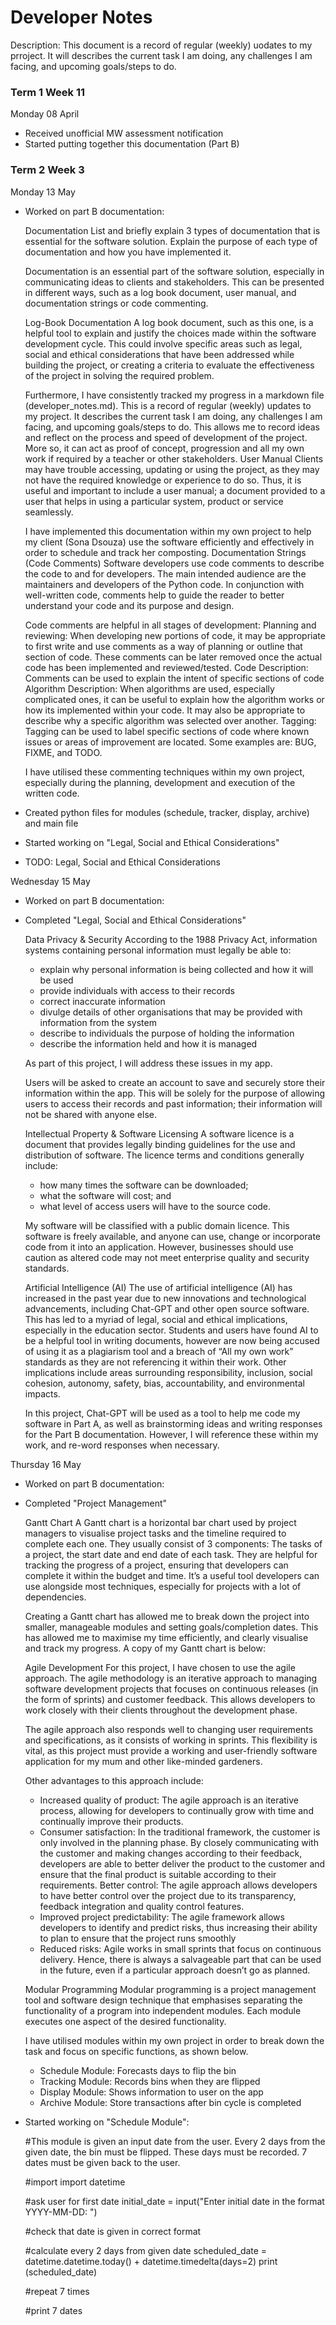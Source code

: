 # Developer Notes

Description: This document is a record of regular (weekly) uodates to my prroject. It will describes the current task I am doing, any challenges I am facing, and upcoming goals/steps to do.

### Term 1 Week 11
Monday 08 April
- Received unofficial MW assessment notification
- Started putting together this documentation (Part B)

### Term 2 Week 3
Monday 13 May
- Worked on part B documentation:

    Documentation
    List and briefly explain 3 types of documentation that is essential for the software solution. Explain the purpose of each type of documentation and how you have implemented it.

    Documentation is an essential part of the software solution, especially in communicating ideas to clients and stakeholders. This can be presented in different ways, such as a log book document, user manual, and documentation strings or code commenting. 

    Log-Book Documentation
    A log book document, such as this one, is a helpful tool to explain and justify the choices made within the software development cycle. This could involve specific areas such as legal, social and ethical considerations that have been addressed while building the project, or creating a criteria to evaluate the effectiveness of the project in solving the required problem. 

    Furthermore, I have consistently tracked my progress in a markdown file (developer_notes.md). This is a record of regular (weekly) updates to my project. It describes the current task I am doing, any challenges I am facing, and upcoming goals/steps to do. This allows me to record ideas and reflect on the process and speed of development of the project. More so, it can act as proof of concept, progression and all my own work if required by a teacher or other stakeholders. 
    User Manual
    Clients may have trouble accessing, updating or using the project, as they may not have the required knowledge or experience to do so. Thus, it is useful and important to include a user manual; a document provided to a user that helps in using a particular system, product or service seamlessly. 

    I have implemented this documentation within my own project to help my client (Sona Dsouza) use the software efficiently and effectively in order to schedule and track her composting. 
    Documentation Strings (Code Comments)
    Software developers use code comments to describe the code to and for developers. The main intended audience are the maintainers and developers of the Python code. In conjunction with well-written code, comments help to guide the reader to better understand your code and its purpose and design. 

    Code comments are helpful in all stages of development:
    Planning and reviewing: When developing new portions of code, it may be appropriate to first write and use comments as a way of planning or outline that section of code. These comments can be later removed once the actual code has been implemented and reviewed/tested.
    Code Description: Comments can be used to explain the intent of specific sections of code
    Algorithm Description: When algorithms are used, especially complicated ones, it can be useful to explain how the algorithm works or how its implemented within your code. It may also be appropriate to describe why a specific algorithm was selected over another. 
    Tagging: Tagging can be used to label specific sections of code where known issues or areas of improvement are located. Some examples are: BUG, FIXME, and TODO. 

    I have utilised these commenting techniques within my own project, especially during the planning, development and execution of the written code. 
- Created python files for modules (schedule, tracker, display, archive) and main file
- Started working on "Legal, Social and Ethical Considerations"
- TODO: Legal, Social and Ethical Considerations

Wednesday 15 May
- Worked on part B documentation:
- Completed "Legal, Social and Ethical Considerations"

    Data Privacy & Security
    According to the 1988 Privacy Act, information systems containing personal information must legally be able to:
    - explain why personal information is being collected and how it will be used
    - provide individuals with access to their records
    - correct inaccurate information
    - divulge details of other organisations that may be provided with information from the system
    - describe to individuals the purpose of holding the information
    - describe the information held and how it is managed

    As part of this project, I will address these issues in my app. 

    Users will be asked to create an account to save and securely store their information within the app. This will be solely for the purpose of allowing users to access their records and past information; their information will not be shared with anyone else.
   
    Intellectual Property & Software Licensing
    A software licence is a document that provides legally binding guidelines for the use and distribution of software. The licence terms and conditions generally include:
    - how many times the software can be downloaded;
    - what the software will cost; and
    - what level of access users will have to the source code.

    My software will be classified with a public domain licence. This software is freely available, and anyone can use, change or incorporate code from it into an application. However, businesses should use caution as altered code may not meet enterprise quality and security standards. 

    Artificial Intelligence (AI) 
    The use of artificial intelligence (AI) has increased in the past year due to new innovations and technological advancements, including Chat-GPT and other open source software. This has led to a myriad of legal, social and ethical implications, especially in the education sector. Students and users have found AI to be a helpful tool in writing documents, however are now being accused of using it as a plagiarism tool and a breach of “All my own work” standards as they are not referencing it within their work. Other implications include areas surrounding responsibility, inclusion, social cohesion, autonomy, safety, bias, accountability, and environmental impacts.

    In this project, Chat-GPT will be used as a tool to help me code my software in Part A, as well as brainstorming ideas and writing responses for the Part B documentation. However, I will reference these within my work, and re-word responses when necessary. 

Thursday 16 May
- Worked on part B documentation:
- Completed "Project Management"

    Gantt Chart
    A Gantt chart is a horizontal bar chart used by project managers to visualise project tasks and the timeline required to complete each one. They usually consist of 3 components: The tasks of a project, the start date and end date of each task. They are helpful for tracking the progress of a project, ensuring that developers can complete it within the budget and time. It’s a useful tool developers can use alongside most techniques, especially for projects with a lot of dependencies. 

    Creating a Gantt chart has allowed me to break down the project into smaller, manageable modules and setting goals/completion dates. This has allowed me to maximise my time efficiently, and clearly visualise and track my progress. A copy of my Gantt chart is below:

    Agile Development 
    For this project, I have chosen to use the agile approach. The agile methodology is an iterative approach to managing software development projects that focuses on continuous releases (in the form of sprints) and customer feedback. This allows developers to work closely with their clients throughout the development phase. 

    The agile approach also responds well to changing user requirements and specifications, as it consists of working in sprints. This flexibility is vital, as this project must provide a working and user-friendly software application for my mum and other like-minded gardeners. 

    Other advantages to this approach include:
    - Increased quality of product: The agile approach is an iterative process, allowing for developers to continually grow with time and continually improve their products. 
    - Consumer satisfaction: In the traditional framework, the customer is only involved in the planning phase. By closely communicating with the customer and making changes according to their feedback, developers are able to better deliver the product to the customer and ensure that the final product is suitable according to their requirements. 
    Better control: The agile approach allows developers to have better control over the project due to its transparency, feedback integration and quality control features. 
    - Improved project predictability: The agile framework allows developers to identify and predict risks, thus increasing their ability to plan to ensure that the project runs smoothly
    - Reduced risks: Agile works in small sprints that focus on continuous delivery. Hence, there is always a salvageable part that can be used in the future, even if a particular approach doesn’t go as planned.
    
    Modular Programming
    Modular programming is a project management tool and software design technique that emphasises separating the functionality of a program into independent modules. Each module executes one aspect of the desired functionality.  

    I have utilised modules within my own project in order to break down the task and focus on specific functions, as shown below.

    - Schedule Module: Forecasts days to flip the bin
    - Tracking Module: Records bins when they are flipped
    - Display Module: Shows information to user on the app
    - Archive Module: Store transactions after bin cycle is completed
- Started working on "Schedule Module":

    #This module is given an input date from the user. Every 2 days from the given date, the bin must be flipped. These days must be recorded. 7 dates must be given back to the user. 

    #import
    import datetime

    #ask user for first date
    initial_date = input("Enter initial date in the format YYYY-MM-DD: ")

    #check that date is given in correct format   

    #calculate every 2 days from given date
    scheduled_date = datetime.datetime.today() + datetime.timedelta(days=2)
    print (scheduled_date)


    #repeat 7 times

    #print 7 dates 